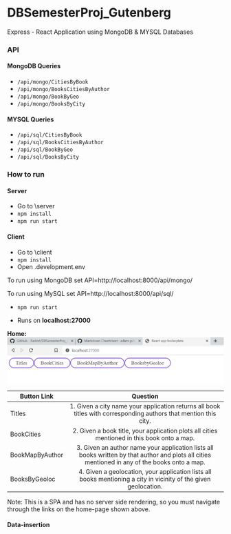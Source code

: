 # DBSemesterProj_Gutenberg
Express - React Application using MongoDB & MYSQL Databases

### API

#### MongoDB Queries
* `/api/mongo/CitiesByBook`
* `/api/mongo/BooksCitiesByAuthor`
* `/api/mongo/BookByGeo`
* `/api/mongo/BooksByCity`

#### MYSQL Queries
* `/api/sql/CitiesByBook`
* `/api/sql/BooksCitiesByAuthor`
* `/api/sql/BookByGeo`
* `/api/sql/BooksByCity`

### How to run

#### Server
* Go to \server
* `npm install`
* `npm run start`

#### Client
* Go to \client
* `npm install`
* Open .development.env 

To run using MongoDB set
API=http://localhost:8000/api/mongo/

To run using MySQL set
API=http://localhost:8000/api/sql/
* `npm run start`

* Runs on __localhost:27000__

__Home:__ ![alt text](https://github.com/FarkIst/DBSemesterProj_Gutenberg/blob/master/img/home.png "Home page nav bar")

| Button Link        | Question           | 
| ------------- |:-------------:| 
| Titles      | 1. Given a city name your application returns all book titles with corresponding authors that mention this city. |
| BookCities      | 2. Given a book title, your application plots all cities mentioned in this book onto a map.      |   
| BookMapByAuthor | 3. Given an author name your application lists all books written by that author and plots all cities mentioned in any of the books onto a map.    | 
| BooksByGeoloc | 4. Given a geolocation, your application lists all books mentioning a city in vicinity of the given geolocation.      | 

Note: This is a SPA and has no server side rendering, so you must navigate through the links on the home-page shown above.

#### Data-insertion
